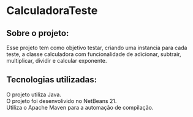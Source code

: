 # CalculadoraTeste
## Sobre o projeto:
Esse projeto tem como objetivo testar, criando uma instancia para cada teste, a classe calculadora com funcionalidade de adicionar, subtrair, multiplicar, dividir e calcular exponente. 

## Tecnologias utilizadas:
O projeto utiliza Java. \
O projeto foi desenvolivido no NetBeans 21. \
Utiliza o Apache Maven para a automação de compilação.